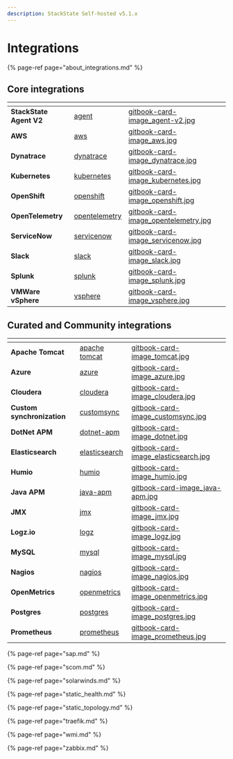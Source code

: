 ```yaml
---
description: StackState Self-hosted v5.1.x 
---
```


# Integrations

{% page-ref page="about_integrations.md" %}

## Core integrations

<table data-view="cards">
    <thead>
        <tr>
            <th></th>
            <th data-hidden data-card-target data-type="content-ref"></th>
            <th data-hidden data-card-cover data-type="files"></th>
        </tr>
    </thead>
    <tbody>
        <tr>
            <td><strong>StackState Agent V2</strong></td>
            <td><a href="/stackpacks/integrations/agent.md">agent</a></td>
            <td><a href="/.gitbook/assets/gitbook-card-image_agent-v2.jpg">gitbook-card-image_agent-v2.jpg</a></td>
        </tr>
        <tr>
            <td><strong>AWS</strong></td>
            <td><a href="/stackpacks/integrations/aws/">aws</a></td>
            <td><a href="/.gitbook/assets/gitbook-card-image_aws.jpg">gitbook-card-image_aws.jpg</a></td>
        </tr>
        <tr>
            <td><strong>Dynatrace</strong></td>
            <td><a href="/stackpacks/integrations/dynatrace.md">dynatrace</a></td>
            <td><a href="/.gitbook/assets/gitbook-card-image_dynatrace.jpg">gitbook-card-image_dynatrace.jpg</a></td>
        </tr>
        <tr>
            <td><strong>Kubernetes</strong></td>
            <td><a href="/stackpacks/integrations/kubernetes.md">kubernetes</a></td>
            <td><a href="/.gitbook/assets/gitbook-card-image_kubernetes.jpg">gitbook-card-image_kubernetes.jpg</a></td>
        </tr>
        <tr>
            <td><strong>OpenShift</strong></td>
            <td><a href="/stackpacks/integrations/openshift.md">openshift</a></td>
            <td><a href="/.gitbook/assets/gitbook-card-image_openshift.jpg">gitbook-card-image_openshift.jpg</a></td>
        </tr>
        <tr>
            <td><strong>OpenTelemetry</strong></td>
            <td><a href="/stackpacks/integrations/opentelemetry">opentelemetry</a></td>
            <td><a href="/.gitbook/assets/gitbook-card-image_opentelemetry.jpg">gitbook-card-image_opentelemetry.jpg</a></td>
        </tr>
        <tr>
            <td><strong>ServiceNow</strong></td>
            <td><a href="/stackpacks/integrations/servicenow.md">servicenow</a></td>
            <td><a href="/.gitbook/assets/gitbook-card-image_servicenow.jpg">gitbook-card-image_servicenow.jpg</a></td>
        </tr>
        <tr>
            <td><strong>Slack</strong></td>
            <td><a href="/stackpacks/integrations/slack.md">slack</a></td>
            <td><a href="/.gitbook/assets/gitbook-card-image_slack.jpg">gitbook-card-image_slack.jpg</a></td>
        </tr>
        <tr>
            <td><strong>Splunk</strong></td>
            <td><a href="/stackpacks/integrations/splunk/">splunk</a></td>
            <td><a href="/.gitbook/assets/gitbook-card-image_splunk.jpg">gitbook-card-image_splunk.jpg</a></td>
        </tr>
        <tr>
            <td><strong>VMWare vSphere</strong></td>
            <td><a href="/stackpacks/integrations/vsphere.md">vsphere</a></td>
            <td><a href="/.gitbook/assets/gitbook-card-image_vsphere.jpg">gitbook-card-image_vsphere.jpg</a></td>
        </tr>
    </tbody>
</table>


## Curated and Community integrations

<table data-view="cards">
    <thead>
        <tr>
            <th></th>
            <th data-hidden data-card-target data-type="content-ref"></th>
            <th data-hidden data-card-cover data-type="files"></th>
        </tr>
    </thead>
    <tbody>
        <tr>
            <td><strong>Apache Tomcat</strong></td>
            <td><a href="/stackpacks/integrations/apache-tomcat.md">apache tomcat</a></td>
            <td><a href="/.gitbook/assets/gitbook-card-image_tomcat.jpg">gitbook-card-image_tomcat.jpg</a></td>
        </tr>
        <tr>
            <td><strong>Azure</strong></td>
            <td><a href="/stackpacks/integrations/azure.md">azure</a></td>
            <td><a href="/.gitbook/assets/gitbook-card-image_azure.jpg">gitbook-card-image_azure.jpg</a></td>
        </tr>
        <tr>
            <td><strong>Cloudera</strong></td>
            <td><a href="/stackpacks/integrations/cloudera.md">cloudera</a></td>
            <td><a href="/.gitbook/assets/gitbook-card-image_cloudera.jpg">gitbook-card-image_cloudera.jpg</a></td>
        </tr>
        <tr>
            <td><strong>Custom synchronization</strong></td>
            <td><a href="/stackpacks/integrations/customsync.md">customsync</a></td>
            <td><a href="/.gitbook/assets/gitbook-card-image_customsync.jpg">gitbook-card-image_customsync.jpg</a></td>
        </tr>
        <tr>
            <td><strong>DotNet APM</strong></td>
            <td><a href="/stackpacks/integrations/dotnet-apm.md">dotnet-apm</a></td>
            <td><a href="/.gitbook/assets/gitbook-card-image_dotnet.jpg">gitbook-card-image_dotnet.jpg</a></td>
        </tr>
        <tr>
            <td><strong>Elasticsearch</strong></td>
            <td><a href="/stackpacks/integrations/elasticsearch.md">elasticsearch</a></td>
            <td><a href="/.gitbook/assets/gitbook-card-image_elasticsearch.jpg">gitbook-card-image_elasticsearch.jpg</a></td>
        </tr>
        <tr>
            <td><strong>Humio</strong></td>
            <td><a href="/stackpacks/integrations/humio.md">humio</a></td>
            <td><a href="/.gitbook/assets/gitbook-card-image_humio.jpg">gitbook-card-image_humio.jpg</a></td>
        </tr>
        <tr>
            <td><strong>Java APM</strong></td>
            <td><a href="/stackpacks/integrations/java-apm.md">java-apm</a></td>
            <td><a href="/.gitbook/assets/gitbook-card-image_java-apm.jpg">gitbook-card-image_java-apm.jpg</a></td>
        </tr>
        <tr>
            <td><strong>JMX</strong></td>
            <td><a href="/stackpacks/integrations/jmx.md">jmx</a></td>
            <td><a href="/.gitbook/assets/gitbook-card-image_jmx.jpg">gitbook-card-image_jmx.jpg</a></td>
        </tr>
        <tr>
            <td><strong>Logz.io</strong></td>
            <td><a href="/stackpacks/integrations/logz.md">logz</a></td>
            <td><a href="/.gitbook/assets/gitbook-card-image_logz.jpg">gitbook-card-image_logz.jpg</a></td>
        </tr>
        <tr>
            <td><strong>MySQL</strong></td>
            <td><a href="/stackpacks/integrations/mysql.md">mysql</a></td>
            <td><a href="/.gitbook/assets/gitbook-card-image_mysql.jpg">gitbook-card-image_mysql.jpg</a></td>
        </tr>
        <tr>
            <td><strong>Nagios</strong></td>
            <td><a href="/stackpacks/integrations/nagios.md">nagios</a></td>
            <td><a href="/.gitbook/assets/gitbook-card-image_nagios.jpg">gitbook-card-image_nagios.jpg</a></td>
        </tr>
        <tr>
            <td><strong>OpenMetrics</strong></td>
            <td><a href="/stackpacks/integrations/openmetrics.md">openmetrics</a></td>
            <td><a href="/.gitbook/assets/gitbook-card-image_openmetrics.jpg">gitbook-card-image_openmetrics.jpg</a></td>
        </tr>
        <tr>
            <td><strong>Postgres</strong></td>
            <td><a href="/stackpacks/integrations/postgres.md">postgres</a></td>
            <td><a href="/.gitbook/assets/gitbook-card-image_postgres.jpg">gitbook-card-image_postgres.jpg</a></td>
        </tr>
        <tr>
            <td><strong>Prometheus</strong></td>
            <td><a href="/stackpacks/integrations/prometheus.md">prometheus</a></td>
            <td><a href="/.gitbook/assets/gitbook-card-image_prometheus.jpg">gitbook-card-image_prometheus.jpg</a></td>
        </tr>
    </tbody>
</table>

{% page-ref page="sap.md" %}

{% page-ref page="scom.md" %}

{% page-ref page="solarwinds.md" %}

{% page-ref page="static_health.md" %}

{% page-ref page="static_topology.md" %}

{% page-ref page="traefik.md" %}

{% page-ref page="wmi.md" %}

{% page-ref page="zabbix.md" %}
